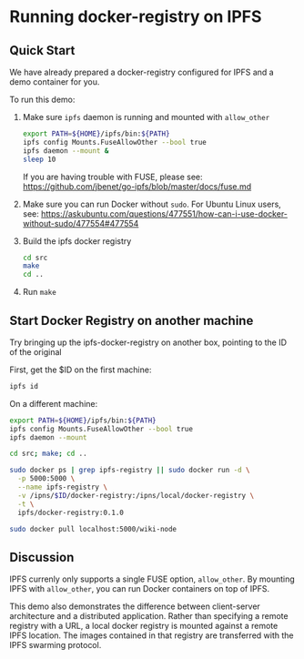 # Running docker-registry on IPFS

## Quick Start

We have already prepared a docker-registry configured for IPFS and a demo container for you.

To run this demo:

   1. Make sure `ipfs` daemon is running and mounted with `allow_other`
      ```sh
      export PATH=${HOME}/ipfs/bin:${PATH}
      ipfs config Mounts.FuseAllowOther --bool true
      ipfs daemon --mount &
      sleep 10
      ```
      If you are having trouble with FUSE, please see: https://github.com/jbenet/go-ipfs/blob/master/docs/fuse.md

   2. Make sure you can run Docker without `sudo`. For Ubuntu Linux users, see: https://askubuntu.com/questions/477551/how-can-i-use-docker-without-sudo/477554#477554

   3. Build the ipfs docker registry
      ```sh
      cd src
      make
      cd ..
      ```

   4. Run ```make```

## Start Docker Registry on another machine

Try bringing up the ipfs-docker-registry on another box, pointing to the ID of the original

First, get the $ID on the first machine:
```sh
ipfs id
```

On a different machine:

```sh
export PATH=${HOME}/ipfs/bin:${PATH}
ipfs config Mounts.FuseAllowOther --bool true
ipfs daemon --mount

cd src; make; cd ..

sudo docker ps | grep ipfs-registry || sudo docker run -d \
  -p 5000:5000 \
  --name ipfs-registry \
  -v /ipns/$ID/docker-registry:/ipns/local/docker-registry \
  -t \
  ipfs/docker-registry:0.1.0

sudo docker pull localhost:5000/wiki-node
```

## Discussion

IPFS currenly only supports a single FUSE option, `allow_other`. By mounting IPFS with `allow_other`, you
can run Docker containers on top of IPFS.

This demo also demonstrates the difference between client-server architecture and a distributed application.
Rather than specifying a remote registry with a URL, a local docker registry is mounted against a remote
IPFS location. The images contained in that registry are transferred with the IPFS swarming protocol.
